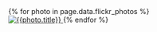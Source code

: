 <!--
title: Portfolio
description: A scrapbook of my design work from 2001 to present day
kind: project
publish_date: 2001-01-01
-->

<div class="column-3">
  {% for photo in page.data.flickr_photos %}
    <a class="portfolio-piece" href="{{photo.url}}" title={{photo.title}}>
      <div class="aspect-ratio-shim" style="padding-top:{{photo.heightAsPercentageOfWidth}}%"></div>
      <img class="portfolio-piece-image" src="{{photo.sizes.medium.source}}" alt="{{photo.title}}" />
    </a>
  {% endfor %}
</div>